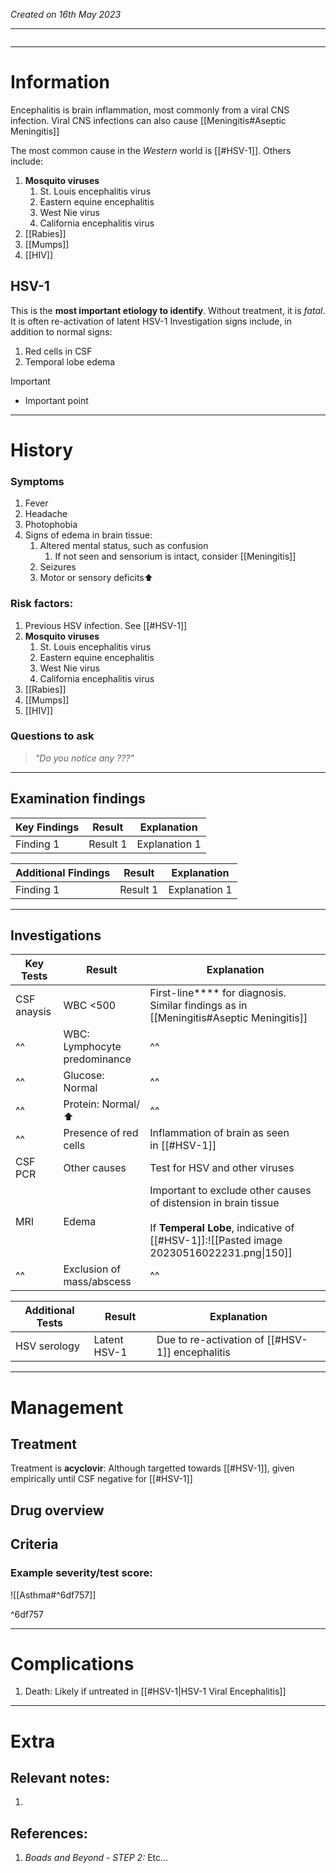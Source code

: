 *Created on 16th May 2023*

---
```toc
```
---

# Information
Encephalitis is brain inflammation, most commonly from a viral CNS infection. Viral CNS infections can also cause [[Meningitis#Aseptic Meningitis]]

The most common cause in the *Western* world is [[#HSV-1]]. Others include:
1. **Mosquito viruses**
	1. St. Louis encephalitis virus
	2. Eastern equine encephalitis
	3. West Nie virus
	4. California encephalitis virus
3. [[Rabies]]
4. [[Mumps]]
5. [[HIV]]

## HSV-1
This is the **most important etiology to identify**. Without treatment, it is *fatal*. It is often re-activation of latent HSV-1
Investigation signs include, in addition to normal signs:
1. Red cells in CSF
2. Temporal lobe edema



> [!Important]
- Important point

--- 
# History
### Symptoms
1. Fever
2. Headache
3. Photophobia
3. Signs of edema in brain tissue:
	1. Altered mental status, such as confusion
		1. If not seen and sensorium is intact, consider [[Meningitis]]
	2. Seizures
	3. Motor or sensory deficits⬆️
### Risk factors:
1. Previous HSV infection. See [[#HSV-1]]
2. **Mosquito viruses**
	1. St. Louis encephalitis virus
	2. Eastern equine encephalitis
	3. West Nie virus
	4. California encephalitis virus
3. [[Rabies]]
4. [[Mumps]]
5. [[HIV]]

### Questions to ask
>*"Do you notice any ???"*

---

## Examination findings
| Key Findings | Result   | Explanation   |
| ------------ | -------- | ------------- |
| Finding 1    | Result 1 | Explanation 1 |

| Additional Findings | Result   | Explanation   |
| ------------------- | -------- | ------------- |
| Finding 1           | Result 1 | Explanation 1 |

---

## Investigations
|Key Tests|Result| Explanation                                                                                                                                                     |
| ------------------------- | --- | --------------------------------------------------------------------------------------------------------------------------------------------------------------- |
|CSF anaysis|WBC <500 |First-line**** for diagnosis. Similar findings as in [[Meningitis#Aseptic Meningitis]]|
|^^|WBC: Lymphocyte predominance|^^|
|^^|Glucose: Normal |^^|
|^^|Protein: Normal/⬆️ |^^|
|^^|Presence of red cells|Inflammation of brain as seen in [[#HSV-1]]|
|CSF PCR|Other causes|Test for HSV and other viruses |
|MRI |Edema |Important to exclude other causes of distension in brain tissue <br> <br>If **Temperal Lobe**, indicative of [[#HSV-1]]:![[Pasted image 20230516022231.png\|150]]|
|^^|Exclusion of mass/abscess|^^|

| Additional Tests               |  Result   | Explanation                |
| ------------------------------ | --- | --------------------- |
|HSV serology|Latent HSV-1|Due to re-activation of [[#HSV-1]] encephalitis|

---

# Management
## Treatment
Treatment is **acyclovir**: Although targetted towards [[#HSV-1]], given empirically until CSF negative for [[#HSV-1]]

## Drug overview

## Criteria
### Example severity/test score:
![[Asthma#^6df757]]

^6df757

---

# Complications
1. Death: Likely if untreated in [[#HSV-1|HSV-1 Viral Encephalitis]]

---

# Extra
## Relevant notes:
1. 
## References:
1. *Boads and Beyond - STEP 2:* Etc...